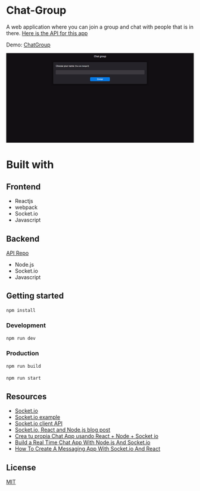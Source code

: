 # Chat-Group

A web application where you can join a group and chat with people that is in there. [Here is the API for this app](https://github.com/rogeliosamuel621/Chat-Group-API)

Demo: [ChatGroup](https://chatgroup.netlify.app/)

![Project screenshot](./Docs/screenshot.png 'Project screenshot')

# Built with

## Frontend

- Reactjs
- webpack
- Socket.io
- Javascript

## Backend

[API Repo](https://github.com/rogeliosamuel621/Chat-Group-API)

- Node.js
- Socket.io
- Javascript

## Getting started

```
npm install
```

### Development

```
npm run dev
```

### Production

```
npm run build

npm run start
```

## Resources

- [Socket.io](https://socket.io/)
- [Socket.io example](https://socket.io/get-started/chat/)
- [Socket.io client API](https://socket.io/docs/client-api/)
- [Socket.io, React and Node.js blog post](https://www.valentinog.com/blog/socket-react/)
- [Crea tu propia Chat App usando React + Node + Socket io](https://www.youtube.com/watch?v=mEr9lt5mG9A)
- [Build a Real Time Chat App With Node.js And Socket.io](https://www.youtube.com/watch?v=rxzOqP9YwmM&t=25s)
- [How To Create A Messaging App With Socket.io And React](https://www.youtube.com/watch?v=tBr-PybP_9c&t=829s)

## License

[MIT](https://choosealicense.com/licenses/mit/)
